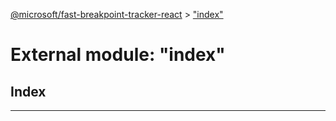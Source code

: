 [@microsoft/fast-breakpoint-tracker-react](../README.md) > ["index"](../modules/_index_.md)

# External module: "index"

## Index

---

